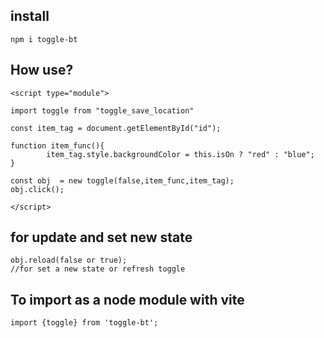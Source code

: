 ## install 
```
npm i toggle-bt
```
## How use?

```
<script type="module">

import toggle from "toggle_save_location"

const item_tag = document.getElementById("id");

function item_func(){
        item_tag.style.backgroundColor = this.isOn ? "red" : "blue";
}

const obj  = new toggle(false,item_func,item_tag);
obj.click();

</script>

```
## for update and set new state 
```
obj.reload(false or true);
//for set a new state or refresh toggle
```

## To import as a node module with vite
```
import {toggle} from 'toggle-bt';